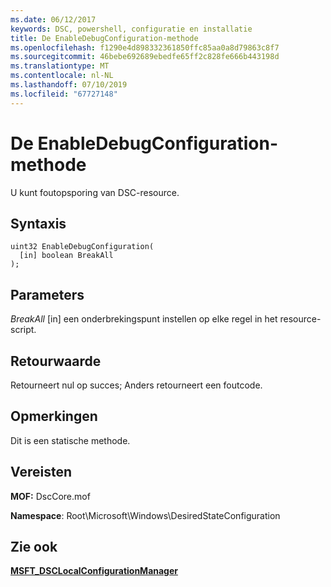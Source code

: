 ```yaml
---
ms.date: 06/12/2017
keywords: DSC, powershell, configuratie en installatie
title: De EnableDebugConfiguration-methode
ms.openlocfilehash: f1290e4d898332361850ffc85aa0a8d79863c8f7
ms.sourcegitcommit: 46bebe692689ebedfe65ff2c828fe666b443198d
ms.translationtype: MT
ms.contentlocale: nl-NL
ms.lasthandoff: 07/10/2019
ms.locfileid: "67727148"
---
```

# <a name="enabledebugconfiguration-method"></a>De EnableDebugConfiguration-methode

U kunt foutopsporing van DSC-resource.

## <a name="syntax"></a>Syntaxis

```mof
uint32 EnableDebugConfiguration(
  [in] boolean BreakAll
);
```

## <a name="parameters"></a>Parameters

*BreakAll* \[in\] een onderbrekingspunt instellen op elke regel in het resource-script.

## <a name="return-value"></a>Retourwaarde

Retourneert nul op succes; Anders retourneert een foutcode.

## <a name="remarks"></a>Opmerkingen

Dit is een statische methode.

## <a name="requirements"></a>Vereisten

**MOF:** DscCore.mof

**Namespace**: Root\Microsoft\Windows\DesiredStateConfiguration

## <a name="see-also"></a>Zie ook

[**MSFT_DSCLocalConfigurationManager**](msft-dsclocalconfigurationmanager.md)
